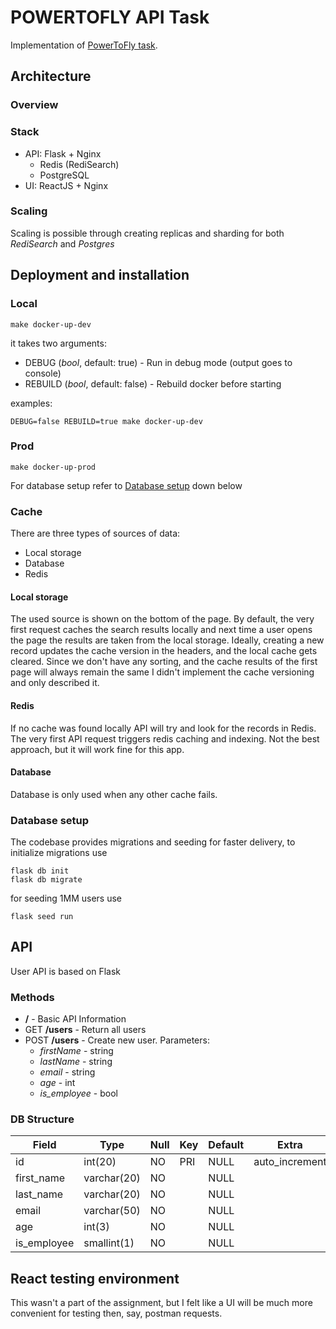 # POWERTOFLY API Task

Implementation of [PowerToFly task](https://gist.github.com/scabbiaza/82e9069cfa71c4d7aa9d9539a794a1db).

## Architecture

### Overview


### Stack
- API: Flask + Nginx
  - Redis (RediSearch)
  - PostgreSQL
- UI: ReactJS + Nginx

### Scaling
Scaling is possible through creating replicas and sharding for both
_RediSearch_ and _Postgres_ 

## Deployment and installation

### Local

```commandline
make docker-up-dev
```

it takes two arguments:

- DEBUG (_bool_, default: true) - Run in debug mode (output goes to console) 
- REBUILD (_bool_, default: false) - Rebuild docker before starting

examples:

```commandline
DEBUG=false REBUILD=true make docker-up-dev
```

### Prod

```commandline
make docker-up-prod
```

For database setup refer to [Database setup](#Database) down below

### Cache

There are three types of sources of data:
- Local storage
- Database
- Redis

#### Local storage

The used source is shown on the bottom of the page. By default, 
the very first request caches the search results locally and next time
a user opens the page the results are taken from the local storage. 
Ideally, creating a new record updates the cache version in the headers,
and the local cache gets cleared. Since we don't have any sorting, and 
the cache results of the first page will always remain the same I didn't implement the cache versioning and only
described it.

#### Redis

If no cache was found locally API will try and look for the records in Redis.
The very first API request triggers redis caching and indexing. Not the best
approach, but it will work fine for this app.

#### Database

Database is only used when any other cache fails.

### Database setup

The codebase provides migrations and seeding for faster delivery,
to initialize migrations use

```commandline
flask db init
flask db migrate
```

for seeding 1MM users use

```commandline
flask seed run 
```

## API

User API is based on Flask

### Methods
- **/** - Basic API Information
- GET **/users** - Return all users
- POST **/users** - Create new user.
  Parameters:
  - _firstName_ - string
  - _lastName_ - string
  - _email_ - string
  - _age_ - int
  - _is_employee_ - bool

### DB Structure

| Field            | Type        | Null | Key | Default | Extra          |
|------------------|-------------|------|-----|---------|----------------|
| id               | int(20)     | NO   | PRI | NULL    | auto_increment |
| first_name       | varchar(20) | NO   |     | NULL    |                |
| last_name        | varchar(20) | NO   |     | NULL    |                |
| email            | varchar(50) | NO   |     | NULL    |                |
| age              | int(3)      | NO   |     | NULL    |                |
| is_employee      | smallint(1) | NO   |     | NULL    |                |


## React testing environment
This wasn't a part of the assignment, but I felt like a UI will be much 
more convenient for testing then, say, postman requests.
